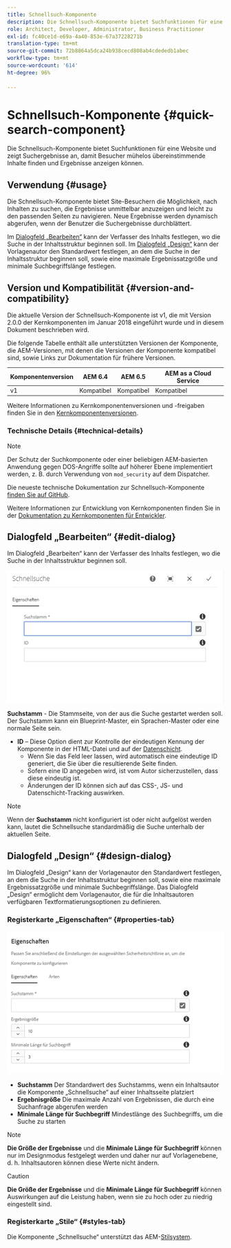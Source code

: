 ```yaml
---
title: Schnellsuch-Komponente
description: Die Schnellsuch-Komponente bietet Suchfunktionen für eine Website und zeigt Suchergebnisse an, damit Besucher die Site durchsuchen und die Ergebnisse filtern können.
role: Architect, Developer, Administrator, Business Practitioner
exl-id: fc40ce1d-e69a-4a40-853e-67a37228271b
translation-type: tm+mt
source-git-commit: 72b8864a5dca24b938cecd808ab4cdededb1abec
workflow-type: tm+mt
source-wordcount: '614'
ht-degree: 96%

---
```


# Schnellsuch-Komponente {#quick-search-component}

Die Schnellsuch-Komponente bietet Suchfunktionen für eine Website und zeigt Suchergebnisse an, damit Besucher mühelos übereinstimmende Inhalte finden und Ergebnisse anzeigen können.

## Verwendung {#usage}

Die Schnellsuch-Komponente bietet Site-Besuchern die Möglichkeit, nach Inhalten zu suchen, die Ergebnisse unmittelbar anzuzeigen und leicht zu den passenden Seiten zu navigieren. Neue Ergebnisse werden dynamisch abgerufen, wenn der Benutzer die Suchergebnisse durchblättert.

Im [Dialogfeld „Bearbeiten“](#edit-dialog) kann der Verfasser des Inhalts festlegen, wo die Suche in der Inhaltsstruktur beginnen soll. Im [Dialogfeld „Design“](#design-dialog) kann der Vorlagenautor den Standardwert festlegen, an dem die Suche in der Inhaltsstruktur beginnen soll, sowie eine maximale Ergebnissatzgröße und minimale Suchbegriffslänge festlegen.

## Version und Kompatibilität {#version-and-compatibility}

Die aktuelle Version der Schnellsuch-Komponente ist v1, die mit Version 2.0.0 der Kernkomponenten im Januar 2018 eingeführt wurde und in diesem Dokument beschrieben wird.

Die folgende Tabelle enthält alle unterstützten Versionen der Komponente, die AEM-Versionen, mit denen die Versionen der Komponente kompatibel sind, sowie Links zur Dokumentation für frühere Versionen.

| Komponentenversion | AEM 6.4 | AEM 6.5 | AEM as a Cloud Service |
|--- |--- |--- |---|
| v1 | Kompatibel | Kompatibel | Kompatibel |

Weitere Informationen zu Kernkomponentenversionen und -freigaben finden Sie in den [Kernkomponentenversionen](/help/versions.md).

### Technische Details {#technical-details}

>[!NOTE]
>
>Der Schutz der Suchkomponente oder einer beliebigen AEM-basierten Anwendung gegen DOS-Angriffe sollte auf höherer Ebene implementiert werden, z. B. durch Verwendung von `mod_security` auf dem Dispatcher.

Die neueste technische Dokumentation zur Schnellsuch-Komponente [finden Sie auf GitHub](https://adobe.com/go/aem_cmp_tech_search_v1_de).

Weitere Informationen zur Entwicklung von Kernkomponenten finden Sie in der [Dokumentation zu Kernkomponenten für Entwickler](/help/developing/overview.md).

## Dialogfeld „Bearbeiten“ {#edit-dialog}

Im Dialogfeld „Bearbeiten“ kann der Verfasser des Inhalts festlegen, wo die Suche in der Inhaltsstruktur beginnen soll.

![Dialogfeld „Bearbeiten“ der Schnellsuch-Komponente](/help/assets/quick-search-edit.png)

**Suchstamm** - Die Stammseite, von der aus die Suche gestartet werden soll. Der Suchstamm kann ein Blueprint-Master, ein Sprachen-Master oder eine normale Seite sein.
* **ID** – Diese Option dient zur Kontrolle der eindeutigen Kennung der Komponente in der HTML-Datei und auf der [Datenschicht](/help/developing/data-layer/overview.md).
   * Wenn Sie das Feld leer lassen, wird automatisch eine eindeutige ID generiert, die Sie über die resultierende Seite finden.
   * Sofern eine ID angegeben wird, ist vom Autor sicherzustellen, dass diese eindeutig ist.
   * Änderungen der ID können sich auf das CSS-, JS- und Datenschicht-Tracking auswirken.

>[!NOTE]
>
>Wenn der **Suchstamm** nicht konfiguriert ist oder nicht aufgelöst werden kann, lautet die Schnellsuche standardmäßig die Suche unterhalb der aktuellen Seite.

## Dialogfeld „Design“ {#design-dialog}

Im Dialogfeld „Design“ kann der Vorlagenautor den Standardwert festlegen, an dem die Suche in der Inhaltsstruktur beginnen soll, sowie eine maximale Ergebnissatzgröße und minimale Suchbegriffslänge. Das Dialogfeld „Design“ ermöglicht dem Vorlagenautor, die für die Inhaltsautoren verfügbaren Textformatierungsoptionen zu definieren.

### Registerkarte „Eigenschaften“ {#properties-tab}

![Dialogfeld „Design“ der Schnellsuch-Komponente](/help/assets/quick-search-design.png)

* **Suchstamm**
Der Standardwert des Suchstamms, wenn ein Inhaltsautor die Komponente „Schnellsuche“ auf einer Inhaltsseite platziert
* **Ergebnisgröße**
Die maximale Anzahl von Ergebnissen, die durch eine Suchanfrage abgerufen werden
* **Minimale Länge für Suchbegriff**
Mindestlänge des Suchbegriffs, um die Suche zu starten

>[!NOTE]
>
>**Die Größe der Ergebnisse** und die **Minimale Länge für Suchbegriff** können nur im Designmodus festgelegt werden und daher nur auf Vorlagenebene, d. h. Inhaltsautoren können diese Werte nicht ändern.

>[!CAUTION]
>
>**Die Größe der Ergebnisse** und die **Minimale Länge für Suchbegriff** können Auswirkungen auf die Leistung haben, wenn sie zu hoch oder zu niedrig eingestellt sind.

### Registerkarte „Stile“ {#styles-tab}

Die Komponente „Schnellsuche“ unterstützt das AEM-[Stilsystem](/help/get-started/authoring.md#component-styling).
